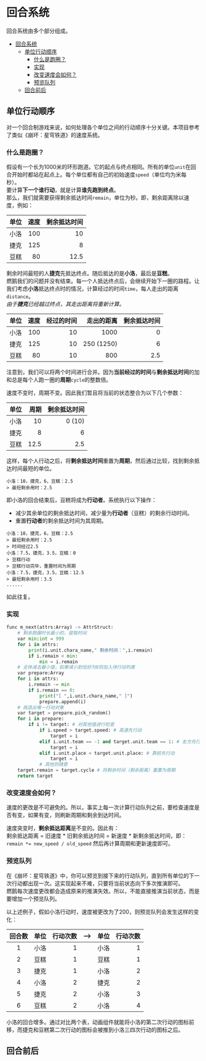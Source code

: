 # 回合系统
回合系统由多个部分组成。

- [回合系统](#回合系统)
	- [单位行动顺序](#单位行动顺序)
		- [什么是跑圈？](#什么是跑圈)
		- [实现](#实现)
		- [改变速度会如何？](#改变速度会如何)
		- [预览队列](#预览队列)
	- [回合前后](#回合前后)

## 单位行动顺序
对一个回合制游戏来说，如何处理各个单位之间的行动顺序十分关键。本项目参考了类似《崩坏：星穹铁道》的速度系统。

### 什么是跑圈？
假设有一个长为1000米的环形跑道。它的起点与终点相同。所有的单位`unit`在回合开始时都站在起点上。每个单位都有自己的初始速度`speed`（单位均为米每秒）。  
要计算**下一个谁行动**，就是计算**谁先跑到终点**。  
那么，我们就需要获得剩余抵达时间`remain`，单位为秒。即，剩余距离除以速度，例如：

|单位|速度|剩余抵达时间|
|---|---:|---:|
|小洛|100|10|
|捷克|125|8|
|豆糕|80|12.5|

剩余时间最短的人**捷克**先抵达终点。随后抵达的是**小洛**，最后是**豆糕**。  
燃鹅我们的问题并没有结束。每一个人抵达终点后，会继续开始下一圈的路程。让我们考虑**小洛**抵达终点时的情况，计算经过的时间`time`，每人走出的距离`distance`。  
*由于**捷克**已经越过终点，其走出距离将重新计算。*

|单位|速度|经过的时间|走出的距离|剩余抵达时间|
|---|---:|---:|---:|---:|
|小洛|100   |10 |1000       |0  |
|捷克|125   |10 |250 (1250) |6  |
|豆糕|80    |10 |800        |2.5|

注意到，我们可以将两个时间进行合并。因为**当前经过的时间**与**剩余抵达时间**的加和总是每个人跑一圈的**周期**`cycle`的整数倍。

速度不变时，周期不变。因此我们暂且将当前的状态整合为以下几个参数：

|单位|周期|剩余抵达时间|
|---|---:|---:|
|小洛|10|0 (10)|
|捷克|8|6  |
|豆糕|12.5|2.5|

这样，每个人行动之后，将**剩余抵达时间**重置为**周期**，然后通过比较，找到剩余抵达时间最短的单位。

```
小洛：10，捷克，6，豆糕：2.5  
> 最短剩余用时：2.5
```
即小洛的回合结束后，豆糕将成为**行动者**。系统执行以下操作：
- 减少其余单位的剩余抵达时间，减少量为**行动者**（豆糕）的剩余行动时间。
- 重置**行动者**的剩余抵达时间为其周期。
```
小洛：10，捷克，6，豆糕：2.5  
> 最短剩余用时：2.5
> 时间经过2.5
小洛：7.5，捷克，3.5，豆糕：0  
> 豆糕行动
> 豆糕行动完毕，重置时间为周期
小洛：7.5，捷克，3.5，豆糕：12.5  
> 最短剩余用时：3.5
......
```
如此往复。

### 实现
```python
func m_next(attrs:Array) -> AttrStruct:
	# 剩余跑圈时长最小的，提取时间
	var min:int = 999
	for i in attrs:
		print(i.unit.chara_name," 剩余时间：",i.remain)
		if i.remain < min:
			min = i.remain
	# 全体减去最小值，如果减小到恰好为0则加入待行动列表
	var prepare:Array
	for i in attrs:
		i.remain -= min
		if i.remain == 0:
			print("[ ",i.unit.chara_name," ]")
			prepare.append(i)
	# 挑选出唯一行动对象
	var target = prepare.pick_random()
	for i in prepare:
		if i != target: # 对其他值进行检查
			if i.speed > target.speed: # 高速先行动
				target = i
			elif i.unit.team == -1 and target.unit.team == 1: # 友方先行动
				target = i
			elif i.unit.place < target.unit.place: # 靠前先行动
				target = i
			# 其他则随意
	target.remain = target.cycle # 将剩余时间（剩余距离）重置为周期
	return target
```
### 改变速度会如何？

速度的更改是不可避免的。所以，事实上每一次计算行动队列之前，要检查速度是否有变，如果有变，则刷新周期和剩余到达时间。

速度突变时，**剩余抵达距离**是不变的。因此有：  
剩余抵达距离 = 旧速度 * 旧剩余抵达时间 = 新速度 * 新剩余抵达时间，即：  
``remain *= new_speed / old_speed``
然后再计算周期和更新速度即可。

### 预览队列

在《崩坏：星穹铁道》中，你可以预览到接下来的行动队列，直到所有单位的下一次行动都出现一次。这实现起来不难，只要将当前状态向下多次推演即可。  
燃鹅每次速度更改都会造成原来的推演失效。所以，不能直接推演当前状态，而是要增加一个预览队列。

以上述例子，假如小洛行动时，速度被更改为了200，则预览队列会发生这样的变化：

|回合数|单位|行动次数|-->|单位|行动次数|
|:---:|---|---:|---|---|---:|
|1|小洛|1||小洛|1|
|2|豆糕|1||豆糕|1|
|3|捷克|1||小洛|2|
|4|小洛|2||捷克|2|
|5|捷克|2||小洛|3|
|6|豆糕|2||小洛|4|

小洛的回合增多。通过对比两个表，动画组件就能将小洛的第二次行动的图标前移，而捷克和豆糕第二次行动的图标会被推到小洛三四次行动的图标之后。

## 回合前后
